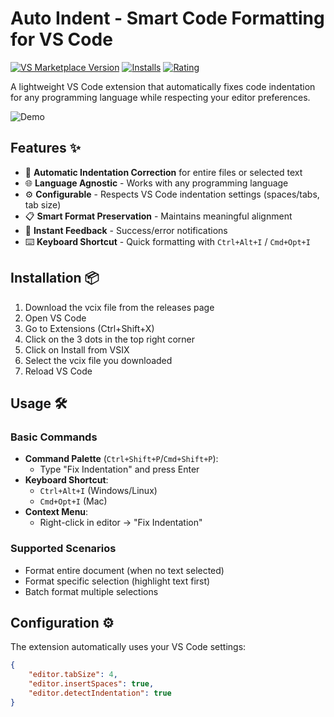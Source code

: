 # Auto Indent - Smart Code Formatting for VS Code

[![VS Marketplace Version](https://img.shields.io/visual-studio-marketplace/v/your-username.auto-indent?style=flat-square)](https://marketplace.visualstudio.com/items?itemName=your-username.auto-indent)
[![Installs](https://img.shields.io/visual-studio-marketplace/i/your-username.auto-indent?style=flat-square)](https://marketplace.visualstudio.com/items?itemName=your-username.auto-indent)
[![Rating](https://img.shields.io/visual-studio-marketplace/r/your-username.auto-indent?style=flat-square)](https://marketplace.visualstudio.com/items?itemName=your-username.auto-indent)

A lightweight VS Code extension that automatically fixes code indentation for any programming language while respecting your editor preferences.

![Demo](https://via.placeholder.com/800x400.png?text=Indentation+Fix+Demo+GIF+Placeholder)

## Features ✨

- 🧹 **Automatic Indentation Correction** for entire files or selected text
- 🌐 **Language Agnostic** - Works with any programming language
- ⚙️ **Configurable** - Respects VS Code indentation settings (spaces/tabs, tab size)
- 📋 **Smart Format Preservation** - Maintains meaningful alignment
- 🚀 **Instant Feedback** - Success/error notifications
- ⌨️ **Keyboard Shortcut** - Quick formatting with `Ctrl+Alt+I` / `Cmd+Opt+I`

## Installation 📦

1. Download the vcix file from the releases page
2. Open VS Code
3. Go to Extensions (Ctrl+Shift+X)
4. Click on the 3 dots in the top right corner
5. Click on Install from VSIX
6. Select the vcix file you downloaded
7. Reload VS Code


## Usage 🛠️

### Basic Commands
- **Command Palette** (`Ctrl+Shift+P`/`Cmd+Shift+P`):
  - Type "Fix Indentation" and press Enter
- **Keyboard Shortcut**:
  - `Ctrl+Alt+I` (Windows/Linux)
  - `Cmd+Opt+I` (Mac)
- **Context Menu**:
  - Right-click in editor → "Fix Indentation"

### Supported Scenarios
- Format entire document (when no text selected)
- Format specific selection (highlight text first)
- Batch format multiple selections

## Configuration ⚙️

The extension automatically uses your VS Code settings:
```json
{
    "editor.tabSize": 4,
    "editor.insertSpaces": true,
    "editor.detectIndentation": true
}